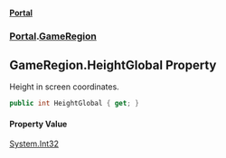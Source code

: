 #### [Portal](index.md 'index')
### [Portal](Portal.md 'Portal').[GameRegion](GameRegion.md 'Portal.GameRegion')

## GameRegion.HeightGlobal Property

Height in screen coordinates.

```csharp
public int HeightGlobal { get; }
```

#### Property Value
[System.Int32](https://docs.microsoft.com/en-us/dotnet/api/System.Int32 'System.Int32')